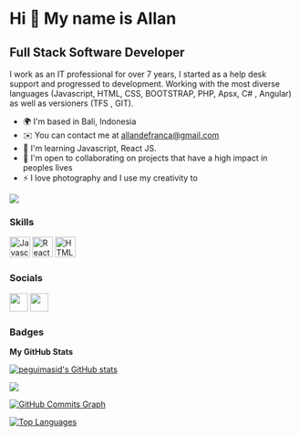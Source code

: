 Hi 👋 My name is Allan
==========================

Full Stack Software Developer
-----------------------------

I work as an IT professional for over 7 years, I started as a help desk support and progressed to development. Working with the most diverse languages ​​(Javascript, HTML, CSS, BOOTSTRAP, PHP, Apsx, C# , Angular) as well as versioners (TFS , GIT).


* 🌍  I'm based in Bali, Indonesia
* ✉️  You can contact me at [allandefranca@gmail.com](mailto:allandefranca@gmail.com)
* 🧠  I'm learning Javascript, React JS.
* 🤝  I'm open to collaborating on projects that have a high impact in peoples lives
* ⚡  I love photography and I use my creativity to 

<a href="https://www.github.com/peguimasid" target="_blank" rel="noreferrer"><img
src="https://img.shields.io/github/followers/allandefranca?logo=github&style=for-the-badge&color=3382ed&labelColor=171717" /></a>

### Skills

<p align="left">
<a href="https://developer.mozilla.org/en-US/docs/Web/JavaScript" target="_blank" rel="noreferrer"><img src="https://raw.githubusercontent.com/danielcranney/readme-generator/main/public/icons/skills/javascript-colored.svg" width="36" height="36" alt="Javascript" /></a>
    <a href="https://reactjs.org/" target="_blank" rel="noreferrer"><img src="https://raw.githubusercontent.com/danielcranney/readme-generator/main/public/icons/skills/react-colored.svg" width="36" height="36" alt="React" /></a>
  <a href="https://developer.mozilla.org/en-US/docs/Glossary/HTML5" target="_blank" rel="noreferrer"><img src="https://raw.githubusercontent.com/danielcranney/readme-generator/main/public/icons/skills/html5-colored.svg" width="36" height="36" alt="HTML5" /></a>


### Socials

<p align="left"> <a href="https://www.github.com/allandefranca" target="_blank" rel="noreferrer"><img src="https://raw.githubusercontent.com/danielcranney/readme-generator/main/public/icons/socials/github-dark.svg" width="32" height="32" /></a> <a href="https://www.linkedin.com/in/allan-serafim-de-fran%C3%A7a-262667a5/" target="_blank" rel="noreferrer"><img src="https://raw.githubusercontent.com/danielcranney/readme-generator/main/public/icons/socials/linkedin.svg" width="32" height="32" /></a></p>

### Badges

<b>My GitHub Stats</b>

<a href="http://www.github.com/allandefranca"><img src="https://github-readme-stats-peguimasid.vercel.app/api?username=allandefranca&show_icons=true&hide=&count_private=true&title_color=3382ed&text_color=ffffff&icon_color=3382ed&bg_color=171717&hide_border=true&show_icons=true" alt="peguimasid's GitHub stats" /></a>

<a href="http://www.github.com/allandefranca"><img src="https://github-readme-streak-stats.herokuapp.com/?user=allandefranca&stroke=ffffff&background=171717&ring=3382ed&fire=3382ed&currStreakNum=ffffff&currStreakLabel=3382ed&sideNums=ffffff&sideLabels=ffffff&dates=ffffff&hide_border=true" /></a>

<a href="http://www.github.com/allandefranca"><img src="https://activity-graph.herokuapp.com/graph?username=allandefranca&bg_color=171717&color=ffffff&line=3382ed&point=ffffff&area_color=171717&area=true&hide_border=true&custom_title=GitHub%20Commits%20Graph" alt="GitHub Commits Graph" /></a>

<a href="https://github.com/allandefranca" align="left"><img src="https://github-readme-stats-peguimasid.vercel.app/api/top-langs/?username=allandefranca&layout=compact&title_color=3382ed&text_color=ffffff&icon_color=3382ed&bg_color=171717&hide_border=true&locale=en&custom_title=Top%20%Languages" alt="Top Languages" /></a>
